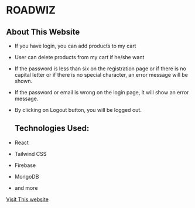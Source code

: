 

  # ROADWIZ

  ## About This Website
- If you have login, you can add products to my cart
- User can delete products from my cart if he/she want
- If the password is less than six on the registration page or if there is no capital letter or if there is no special character, an error message will be shown.
- If the password or email is wrong on the login page, it will show an error message.
- By clicking on Logout button, you will be logged out.

  ## Technologies Used:
- React
- Tailwind CSS
- Firebase
- MongoDB
- and more

[Visit This website](https://assignment-ten-5f328.web.app/)
